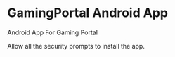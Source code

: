 # GamingPortal Android App
Android App For Gaming Portal

Allow all the security prompts to install the app.
